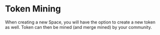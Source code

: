 # Token Mining

When creating a new Space, you will have the option to create a new token as well. Token can then be mined (and merge mined) by your community.
